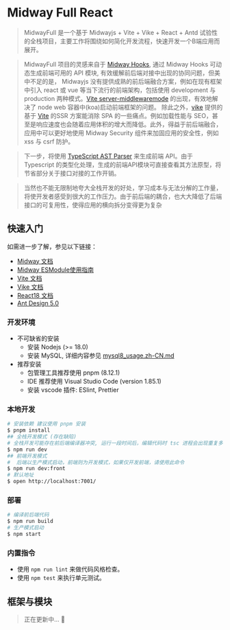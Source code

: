 # Midway Full React

> MidwayFull 是一个基于 Midwayjs + Vite + Vike + React + Antd 试验性的全栈项目，主要工作将围绕如何简化开发流程，快速开发一个B端应用而展开。

> MidwayFull 项目的灵感来自于 [Midway Hooks](https://midwayjs.org/docs/hooks/builtin-hooks), 通过 Midway Hooks 可动态生成前端可用的 API 模块, 有效缓解前后端对接中出现的协同问题，但美中不足的是， Midwayjs 没有提供成熟的前后端融合方案，例如在现有框架中引入 react 或 vue 等当下流行的前端架构，包括使用 development 与 production 两种模式。[Vite server-middlewaremode](https://cn.vitejs.dev/config/server-options.html#server-middlewaremode) 的出现，有效地解决了 node web 容器中(koa)启动前端框架的问题。 除此之外，[vike][vike] 提供的基于 [Vite](https://cn.vitejs.dev/guide/ssr.html) 的SSR 方案能消除 SPA 的一些痛点。例如加载性能与 SEO，甚至是响应速度也会随着应用体积的增大而降低。此外，得益于前后端融合，应用中可以更好地使用 Midway Security 组件来加固应用的安全性，例如 xss 与 csrf 防护。

> 下一步，将使用 [TypeScript AST Parser](https://jordimarimon.github.io/ts-ast-parser/overview/) 来生成前端 API。由于 Typescript 的类型化处理，生成的前端API模块可直接查看其方法原型，将节省部分关于接口对接的工作开销。

> 当然也不能无限制地夸大全栈开发的好处，学习成本与无法分解的工作量，将使开发者感受到很大的工作压力。由于前后端的耦合，也大大降低了后端接口的可复用性，使得应用的横向拆分变得更为复杂

## 快速入门

<!-- 在此次添加使用文档 -->

如需进一步了解，参见以下链接：
* [Midway 文档][midway]
* [Midway ESModule使用指南][midway_esm]
* [Vite 文档][vite]
* [Vike 文档][vike]
* [React18 文档][react18]
* [Ant Design 5.0][antd5]

### 开发环境

* 不可缺省的安装
  + 安装 Nodejs (>= 18.0)
  + 安装 MySQL, 详细内容参见 [mysql8_usage.zh-CN.md](./docs/mysql8_usage.zh-CN.md)
* 推荐安装
  + 包管理工具推荐使用 pnpm (8.12.1)
  + IDE 推荐使用 Visual Studio Code (version 1.85.1)
  + 安装 vscode 插件:  ESlint, Prettier

### 本地开发

```bash
# 安装依赖 建议使用 pnpm 安装
$ pnpm install
## 全栈开发模式 (存在缺陷) 
# 全栈开发可能存在前后端编译器冲突, 运行一段时间后，编辑代码时 tsc 进程会出现重复多次编译的情况
$ npm run dev
## 前端开发模式
#  后端以生产模式启动，前端则为开发模式，如果仅开发前端，请使用此命令
$ npm run dev:front
# 默认地址
$ open http://localhost:7001/
```

### 部署

```bash
# 编译前后端代码
$ npm run build
# 生产模式启动
$ npm start
```

### 内置指令

- 使用 `npm run lint` 来做代码风格检查。
- 使用 `npm test` 来执行单元测试。


[midway]: https://midwayjs.org/docs/intro
[midway_esm]: https://midwayjs.org/docs/esm
[vite]: https://cn.vitejs.dev/guide/
[vike]: https://vike.dev/
[react18]: https://zh-hans.react.dev/
[antd5]: https://ant-design.antgroup.com/index-cn

## 框架与模块

> 正在更新中... 🎁